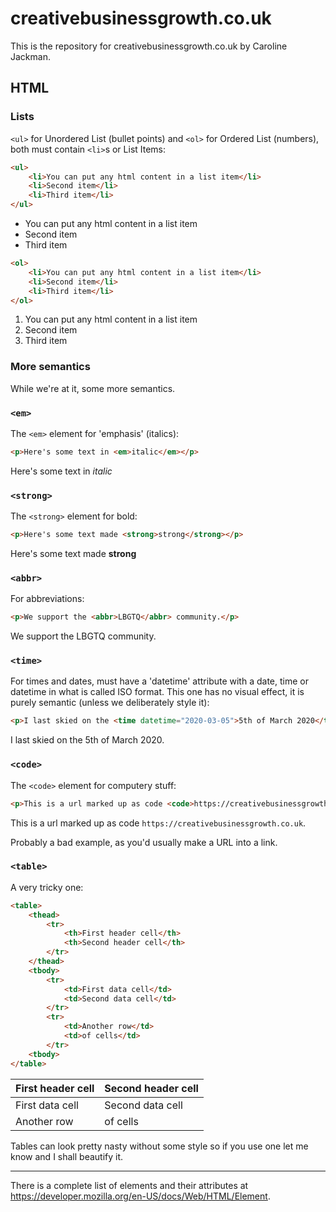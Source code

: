 # creativebusinessgrowth.co.uk

This is the repository for creativebusinessgrowth.co.uk by Caroline Jackman.

## HTML

### Lists

`<ul>` for Unordered List (bullet points) and `<ol>` for Ordered List (numbers), both must contain `<li>`s or List Items:

```html
<ul>
    <li>You can put any html content in a list item</li>
    <li>Second item</li>
    <li>Third item</li>
</ul>
```

<ul>
    <li>You can put any html content in a list item</li>
    <li>Second item</li>
    <li>Third item</li>
</ul>


```html
<ol>
    <li>You can put any html content in a list item</li>
    <li>Second item</li>
    <li>Third item</li>
</ol>
```

<ol>
    <li>You can put any html content in a list item</li>
    <li>Second item</li>
    <li>Third item</li>
</ol>

### More semantics

While we're at it, some more semantics.

### `<em>`

The `<em>` element for 'emphasis' (italics):

```html
<p>Here's some text in <em>italic</em></p>
```

<p>Here's some text in <em>italic</em></p>

### `<strong>`

The `<strong>` element for bold:

```html
<p>Here's some text made <strong>strong</strong></p>
```

<p>Here's some text made <strong>strong</strong></p>


### `<abbr>`

For abbreviations:

```html
<p>We support the <abbr>LBGTQ</abbr> community.</p>
```

<p>We support the <abbr>LBGTQ</abbr> community.</p>

### `<time>`

For times and dates, must have a 'datetime' attribute with a date, time or datetime in what is called ISO format. This one has no visual effect, it is purely semantic (unless we deliberately style it):

```html
<p>I last skied on the <time datetime="2020-03-05">5th of March 2020</time>.</p>
```

<p>I last skied on the <time datetime="2020-03-05">5th of March 2020</time>.</p>


### `<code>`

The `<code>` element for computery stuff:

```html
<p>This is a url marked up as code <code>https://creativebusinessgrowth.co.uk</code>.</p>
```

<p>This is a url marked up as code <code>https://creativebusinessgrowth.co.uk</code>.</p>

Probably a bad example, as you'd usually make a URL into a link.

### `<table>`

A very tricky one:

```html
<table>
    <thead>
        <tr>
            <th>First header cell</th>
            <th>Second header cell</th>
        </tr>
    </thead>
    <tbody>
        <tr>
            <td>First data cell</td>
            <td>Second data cell</td>
        </tr>
        <tr>
            <td>Another row</td>
            <td>of cells</td>
        </tr>
    <tbody>
</table>
```

<table>
    <thead>
        <tr>
            <th>First header cell</th>
            <th>Second header cell</th>
        </tr>
    </thead>
    <tbody>
        <tr>
            <td>First data cell</td>
            <td>Second data cell</td>
        </tr>
        <tr>
            <td>Another row</td>
            <td>of cells</td>
        </tr>
    <tbody>
</table>

Tables can look pretty nasty without some style so if you use one let me know and I shall beautify it.

<hr/>

There is a complete list of elements and their attributes at https://developer.mozilla.org/en-US/docs/Web/HTML/Element.
